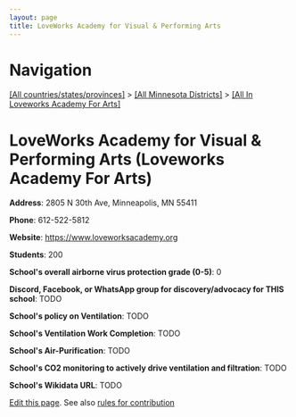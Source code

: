 ```yaml
---
layout: page
title: LoveWorks Academy for Visual & Performing Arts
---
```

# Navigation

[[All countries/states/provinces]](../../..) > [[All Minnesota Districts]](../..) > [[All In Loveworks Academy For Arts]](..)

# LoveWorks Academy for Visual & Performing Arts (Loveworks Academy For Arts)

**Address**: 2805 N 30th Ave, Minneapolis, MN 55411

**Phone**: 612-522-5812

**Website**: <https://www.loveworksacademy.org>

**Students**: 200

**School's overall airborne virus protection grade (0-5)**: 0

**Discord, Facebook, or WhatsApp group for discovery/advocacy for THIS school**: TODO

**School's policy on Ventilation**: TODO

**School's Ventilation Work Completion**: TODO

**School's Air-Purification**: TODO

**School's CO2 monitoring to actively drive ventilation and filtration**: TODO

**School's Wikidata URL**: TODO


[Edit this page](https://github.com/ventilate-schools/MN/edit/main/./Loveworks_Academy_For_Arts/LoveWorks_Academy_for_Visual_&_Performing_Arts.md). See also [rules for contribution](../../../contribution-rules/)